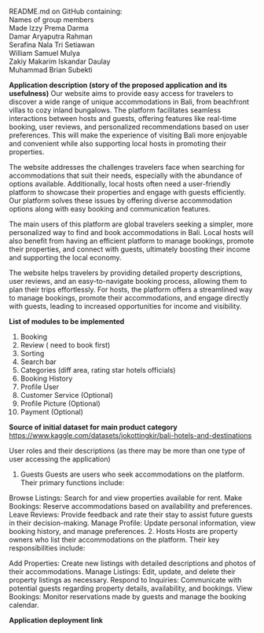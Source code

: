 README.md on GitHub containing: <br>
Names of group members <br>
Made Izzy Prema Darma <br>
Damar Aryaputra Rahman <br> 
Serafina Nala Tri Setiawan <br>
William Samuel Mulya <br>
Zakiy Makarim Iskandar Daulay <br>
Muhammad Brian Subekti <br>


**Application description (story of the proposed application and its usefulness)**
Our website aims to provide easy access for travelers to discover a wide range of unique accommodations in Bali, from beachfront villas to cozy inland bungalows. The platform facilitates seamless interactions between hosts and guests, offering features like real-time booking, user reviews, and personalized recommendations based on user preferences. This will make the experience of visiting Bali more enjoyable and convenient while also supporting local hosts in promoting their properties.

The website addresses the challenges travelers face when searching for accommodations that suit their needs, especially with the abundance of options available. Additionally, local hosts often need a user-friendly platform to showcase their properties and engage with guests efficiently. Our platform solves these issues by offering diverse accommodation options along with easy booking and communication features.

The main users of this platform are global travelers seeking a simpler, more personalized way to find and book accommodations in Bali. Local hosts will also benefit from having an efficient platform to manage bookings, promote their properties, and connect with guests, ultimately boosting their income and supporting the local economy.

The website helps travelers by providing detailed property descriptions, user reviews, and an easy-to-navigate booking process, allowing them to plan their trips effortlessly. For hosts, the platform offers a streamlined way to manage bookings, promote their accommodations, and engage directly with guests, leading to increased opportunities for income and visibility.

**List of modules to be implemented**
1.  Booking
2.  Review ( need to book first)
3.  Sorting
4.  Search bar
5.  Categories (diff area, rating star hotels officials)
6.  Booking History
7.  Profile User
8.  Customer Service (Optional)
9.  Profile Picture (Optional)
10. Payment (Optional)
    
**Source of initial dataset for main product category**
https://www.kaggle.com/datasets/jokottingkir/bali-hotels-and-destinations

User roles and their descriptions (as there may be more than one type of user accessing the application)
1. Guests
Guests are users who seek accommodations on the platform. Their primary functions include:

Browse Listings: Search for and view properties available for rent.
Make Bookings: Reserve accommodations based on availability and preferences.
Leave Reviews: Provide feedback and rate their stay to assist future guests in their decision-making.
Manage Profile: Update personal information, view booking history, and manage preferences.
2. Hosts
Hosts are property owners who list their accommodations on the platform. Their key responsibilities include:

Add Properties: Create new listings with detailed descriptions and photos of their accommodations.
Manage Listings: Edit, update, and delete their property listings as necessary.
Respond to Inquiries: Communicate with potential guests regarding property details, availability, and bookings.
View Bookings: Monitor reservations made by guests and manage the booking calendar.

**Application deployment link**


